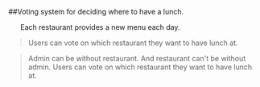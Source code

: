 ##Voting system for deciding where to have a lunch.
<ul>Each restaurant provides a new menu each day.</ul>

>Users can vote on which restaurant they want to have lunch at.

> Admin can be without restaurant. 
> And restaurant can't be without admin.
>Users can vote on which restaurant they want to have lunch at.
